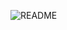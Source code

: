 ![README](https://github.com/Timpiligrim/Forecasting/assets/150591569/0bef1aea-1cea-4310-b605-9ddad7bcf69a)
